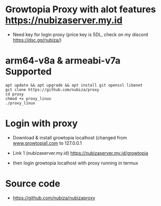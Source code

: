 # Growtopia Proxy with alot features https://nubizaserver.my.id
* Need key for login proxy (price key is 5DL, check on my discord https://dsc.gg/nubiza/)

# arm64-v8a & armeabi-v7a Supported
```
apt update && apt upgrade && apt install git openssl libenet
git clone https://github.com/nubiza/proxy
cd proxy
chmod +x proxy_linux
./proxy_linux
```

# Login with proxy
* Download & install growtopia localhost (changed from www.growtopia1.com to 127.0.0.1
* Link 1 (nubizaserver.my.id)
https://nubizaserver.my.id/growtopia

* then login growtopia localhost with proxy running in termux

# Source code
* https://github.com/nubiza/nubizaproxy

